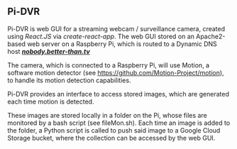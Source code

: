 ## Pi-DVR

Pi-DVR is web GUI for a streaming webcam / surveillance camera, created using <i>React.JS</i> via <i>create-react-app</i>. The web GUI stored on an Apache2-based web server on a Raspberry Pi, which is routed to a Dynamic DNS host <a href="http://nobody.better-than.tv/"><b><i>nobody.better-than.tv</i></b></a>

The camera, which is connected to a Raspberry Pi, will use Motion, a software motion detector (see https://github.com/Motion-Project/motion), to handle its motion detection capabilities. 

Pi-DVR provides an interface to access stored images, which are generated each time motion is detected.

These images are stored locally in a folder on the Pi, whose files are monitored by a bash script (see fileMon.sh). Each time an image is added to the folder, a Python script is called to push said image to a Google Cloud Storage bucket, where the collection can be accessed by the web GUI.
